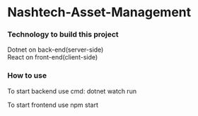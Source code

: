 # Nashtech-Asset-Management

### Technology to build this project

Dotnet on back-end(server-side)</br>
React on front-end(client-side)

### How to use

To start backend use cmd: dotnet watch run</br>

To start frontend use npm start
